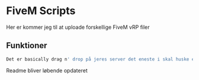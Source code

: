 # FiveM Scripts

Her er kommer jeg til at uploade forskellige FiveM vRP filer 

## Funktioner

```bash
Det er basically drag n' drop på jeres server det eneste i skal huske er at starte scriptet
```

Readme bliver løbende opdateret

